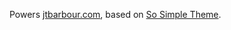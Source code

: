 Powers [jtbarbour.com](http://jtbarbour.com), based on [So Simple Theme](https://github.com/mmistakes/so-simple-theme/).
